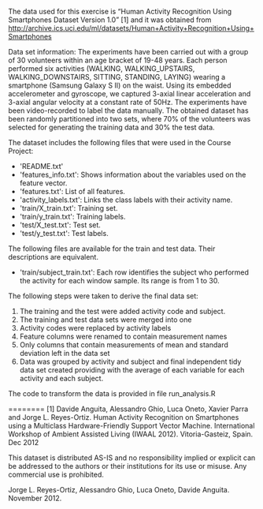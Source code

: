 The data used for this exercise is “Human Activity Recognition Using Smartphones Dataset
Version 1.0” [1] and it was obtained from http://archive.ics.uci.edu/ml/datasets/Human+Activity+Recognition+Using+Smartphones 

Data set information:
The experiments have been carried out with a group of 30 volunteers within an age bracket
of 19-48 years. Each person performed six activities (WALKING, WALKING_UPSTAIRS,  WALKING_DOWNSTAIRS, SITTING, STANDING, LAYING) wearing a smartphone (Samsung Galaxy S II) on the waist. Using its embedded accelerometer and gyroscope, we captured 3-axial linear acceleration and 3-axial angular velocity at a constant rate of 50Hz. The experiments have been video-recorded to label the data manually. The obtained dataset has been randomly partitioned into two sets, where 70% of the volunteers was selected for generating the training data and 30% the test data. 

The dataset includes the following files that were used in the Course Project:
- 'README.txt'
- 'features_info.txt': Shows information about the variables used on the feature vector.
- 'features.txt': List of all features.
- 'activity_labels.txt': Links the class labels with their activity name.
- 'train/X_train.txt': Training set.
- 'train/y_train.txt': Training labels.
- 'test/X_test.txt': Test set.
- 'test/y_test.txt': Test labels.

The following files are available for the train and test data. Their descriptions are equivalent. 
- 'train/subject_train.txt': Each row identifies the subject who performed the activity for each
window sample. Its range is from 1 to 30. 

The following steps were taken to derive the final data set:
1.	The training and the test were added activity code and subject.
2.	The training and test data sets were merged into one
3.	Activity codes were replaced by activity labels
4.	Feature columns were renamed to contain measurement names
5.	Only columns that contain measurements of mean and standard deviation left in the data set
6.	Data was grouped by activity and subject and final independent tidy data set created providing with the average of each variable for each activity and each subject.

The code to transform the data is provided in file run_analysis.R




========
[1] Davide Anguita, Alessandro Ghio, Luca Oneto, Xavier Parra and Jorge L. Reyes-Ortiz. Human Activity 
Recognition on Smartphones using a Multiclass Hardware-Friendly Support Vector Machine. International
Workshop of Ambient Assisted Living (IWAAL 2012). Vitoria-Gasteiz, Spain. Dec 2012

This dataset is distributed AS-IS and no responsibility implied or explicit can be addressed to the
authors or their institutions for its use or misuse. Any commercial use is prohibited.

Jorge L. Reyes-Ortiz, Alessandro Ghio, Luca Oneto, Davide Anguita. November 2012.

